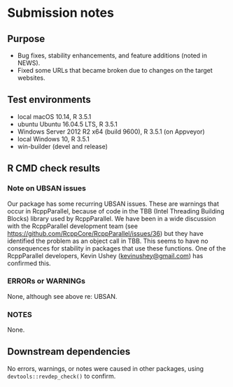 # Submission notes

## Purpose

- Bug fixes, stability enhancements, and feature additions (noted in NEWS).
- Fixed some URLs that became broken due to changes on the target websites.

## Test environments

* local macOS 10.14, R 3.5.1
* ubuntu Ubuntu 16.04.5 LTS, R 3.5.1
* Windows Server 2012 R2 x64 (build 9600), R 3.5.1 (on Appveyor)
* local Windows 10, R 3.5.1
* win-builder (devel and release)

## R CMD check results

### Note on UBSAN issues

Our package has some recurring UBSAN issues.  These are warnings that occur in RcppParallel, because of code in the TBB (Intel Threading Building Blocks) library used by RcppParallel.  We have been in a wide discussion with the RcppParallel development team (see https://github.com/RcppCore/RcppParallel/issues/36) but they have identified the problem as an object call in TBB.  This seems to have no consequences for stability in packages that use these functions.  One of the RcppParallel developers, Kevin Ushey (kevinushey@gmail.com) has confirmed this.

### ERRORs or WARNINGs

None, although see above re: UBSAN.

### NOTES

None.

## Downstream dependencies

No errors, warnings, or notes were caused in other packages, using `devtools::revdep_check()` to confirm.
